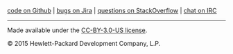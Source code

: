 [code on Github](http://github.com/eucalyptus) | [bugs on Jira](https://eucalyptus.atlassian.net) | [questions on StackOverflow](http://stackoverflow.com/search?tab=active&q=eucalyptus) | [chat on IRC](http://webchat.freenode.net/?channels=eucalyptus)

*****
Made available under the [CC-BY-3.0-US license](http://creativecommons.org/licenses/by/3.0/us/).

&copy; 2015 Hewlett-Packard Development Company, L.P.